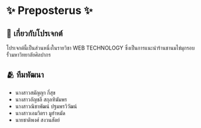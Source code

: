 # ✨ Preposterus ✨

##  📌 เกี่ยวกับโปรเจกต์

โปรเจกต์นี้เป็นส่วนหนึ่งในรายวิชา WEB TECHNOLOGY ซึ่งเป็นการแนะนำร้านชานมไข่มุกรอบรั้วมหาวิทยาลัยศิลปากร

## 🫂 ทีมพัฒนา

- นางสาวสมัญญา กี่สุข
- นางสาวอัญชลี สกุลฑิฆัมพร
- นางสาวณิชาพัฒน์ ปฐมพรวิวัฒน์ 
- นางสาวเอมวิตรา มูฮำหมัด 
- นายชาติพงศ์ สงวนสัตย์
